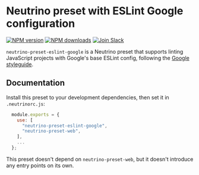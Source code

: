 # Neutrino preset with ESLint Google configuration
[![NPM version][npm-image]][npm-url] [![NPM downloads][npm-downloads]][npm-url] [![Join Slack][slack-image]][slack-url]

`neutrino-preset-eslint-google` is a Neutrino preset that supports linting
JavaScript projects with Google's base ESLint config, following the 
[Google styleguide](https://google.github.io/styleguide/jsguide.html).

## Documentation

Install this preset to your development dependencies, then set it in
`.neutrinorc.js`:

```javascript
  module.exports = {
    use: [
      "neutrino-preset-eslint-google",
      "neutrino-preset-web",
    ],
    ...
  };
```

This preset doesn't depend on `neutrino-preset-web`, but it doesn't introduce
any entry points on its own.

[npm-image]: https://img.shields.io/npm/v/neutrino-preset-eslint-google.svg
[npm-downloads]: https://img.shields.io/npm/dt/neutrino-preset-eslint-google.svg
[npm-url]: https://npmjs.org/package/neutrino-preset-eslint-google
[slack-image]: https://neutrino-slack.herokuapp.com/badge.svg
[slack-url]: https://neutrino-slack.herokuapp.com/

